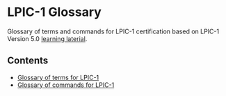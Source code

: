# LPIC-1 Glossary

Glossary of terms and commands for LPIC-1 certification based on LPIC-1 Version 5.0 [learning laterial](https://learning.lpi.org/en/).

## Contents
- [Glossary of terms for LPIC-1](./terms.md)
- [Glossary of commands for LPIC-1](./commands.md)
